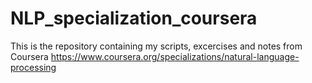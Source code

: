 # NLP_specialization_coursera
This is the repository containing my scripts, excercises  and notes from Coursera https://www.coursera.org/specializations/natural-language-processing
